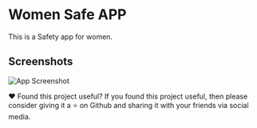 # Women Safe APP

This is a Safety app for women.

## Screenshots

![App Screenshot](https://cdn.dribbble.com/users/5261465/screenshots/14210557/media/59926a5895d53d6a9ad92175763f97a5.jpg?compress=1&resize=1200x900&vertical=top)


❤️ Found this project useful?
If you found this project useful, then please consider giving it a ⭐ on Github and sharing it with your friends via social media.
